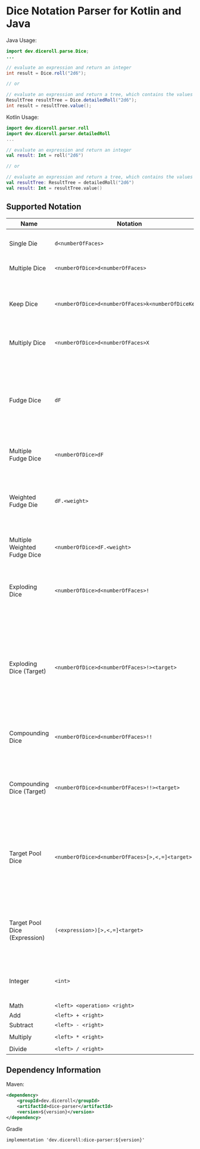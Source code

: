 # Dice Notation Parser for Kotlin and Java

Java Usage:

```java
import dev.diceroll.parse.Dice;
...

// evaluate an expression and return an integer 
int result = Dice.roll("2d6");

// or

// evaluate an expression and return a tree, which contains the values of the individual dice rolled 
ResultTree resultTree = Dice.detailedRoll("2d6");
int result = resultTree.value();
```

Kotlin Usage:
```kotlin
import dev.diceroll.parser.roll
import dev.diceroll.parser.detailedRoll
...

// evaluate an expression and return an integer 
val result: Int = roll("2d6")

// or

// evaluate an expression and return a tree, which contains the values of the individual dice rolled 
val resultTree: ResultTree = detailedRoll("2d6")
val result: Int = resultTree.value()
```

## Supported Notation

| Name | Notation | Example | Description |
|------|----------|---------|-------------|
|  |  |  |  |
| Single Die | `d<numberOfFaces>` | `d6` | roll one, six-sided die |
| Multiple Dice | `<numberOfDice>d<numberOfFaces>` | `3d20` | roll three, twenty-sided dice |
| Keep Dice | `<numberOfDice>d<numberOfFaces>k<numberOfDiceKept>` | `3d6k2` | keeps the the highest values out of three, six-sided dice |
| Multiply Dice | `<numberOfDice>d<numberOfFaces>X` | `4d10X` | multiplies the result of `4d10 * 4d10` |
| Fudge Dice | `dF` | `dF` | roles a single "fudge" die (a six sided die, 1/3 chance of `-1`, 1/3 chance of `0`, and 1/3 chance of `1`) |
| Multiple Fudge Dice | `<numberOfDice>dF` | `3dF` | roles multiple fudge dice |
| Weighted Fudge Die | `dF.<weight>` | `dF.1` | A weighted fudge die with 1/6 chance of a `1`, `2/3` chance of a `0` and 1/6 chance of a `-1` |
| Multiple Weighted Fudge Dice | `<numberOfDice>dF.<weight>` | `2dF.1` | multiple weighted fudge dice. |
| Exploding Dice | `<numberOfDice>d<numberOfFaces>!` | `4d6!` | any time the max value of a die is rolled, that die is re-rolled and added to the total |
| Exploding Dice (Target) | `<numberOfDice>d<numberOfFaces>!><target>` | `3d6!>5` | Same as exploding dice, but re-roll on values greater than or equal to the target (note, less than works too) |
| Compounding Dice | `<numberOfDice>d<numberOfFaces>!!` | `3d6!!` | similar to exploding dice, but ALL dice are re-rolled | 
| Compounding Dice (Target) | `<numberOfDice>d<numberOfFaces>!!><target>` | `3d6!!>5` | similar as exploding dice (target), but all dice are re-rolled and added. |
| Target Pool Dice | `<numberOfDice>d<numberOfFaces>[>,<,=]<target>` | `3d6=6` | counts the number of dice that match the target (NOTE: greater & less than also match equals, i.e `>=` and `<=`) | 
| Target Pool Dice (Expression) | `(<expression>)[>,<,=]<target>` | `(2d6+)>5` | A target pool roll, but where the expression is evaluated to the target. |
| Integer | `<int>` | `42` | typically used in math operations, i.e. `2d4+2` |
| Math | `<left> <operation> <right>` |
| Add | `<left> + <right>`  | `2d6 + 2` | |
| Subtract | `<left> - <right>` | `2 - 1` | |
| Multiply | `<left> * <right>` | `1d4 * 2d6` | |
| Divide | `<left> / <right>` | `4 / 2` | |

## Dependency Information

Maven:
```xml
<dependency>
    <groupId>dev.diceroll</groupId>
    <artifactId>dice-parser</artifactId>
    <version>${version}</version>
</dependency>
```

Gradle
```
implementation 'dev.diceroll:dice-parser:${version}'
```